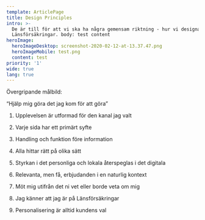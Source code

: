 ```yaml
---
template: ArticlePage
title: Design Principles
intro: >-
  De är till för att vi ska ha några gemensam riktning - hur vi designar för
  Länsförsäkringar. body: test content
heroImage:
  heroImageDesktop: screenshot-2020-02-12-at-13.37.47.png
  heroImageMobile: test.png
  content: test
priority: '1'
wide: true
lang: true
---
```

Övergripande målbild:

 “Hjälp mig göra det jag kom för att göra”





1.  Upplevelsen är utformad för den kanal jag valt





2. Varje sida har ett primärt syfte





3. Handling och funktion före information





4. Alla hittar rätt på olika sätt





5. Styrkan i det personliga och lokala återspeglas i det digitala





6. Relevanta, men få, erbjudanden i en naturlig kontext





7. Möt mig utifrån det ni vet eller borde veta om mig





8. Jag känner att jag är på Länsförsäkringar





9. Personalisering är alltid kundens val

